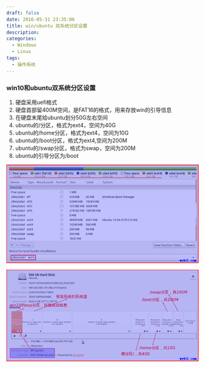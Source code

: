 ```yaml
---
draft: false
date: 2016-05-31 23:35:06
title: win/ubuntu 双系统分区设置
description: 
categories:
  - Windows
  - Linux
tags:
  - 操作系统
---
```


### win10和ubuntu双系统分区设置
1. 硬盘采用uefi格式
2. 硬盘首部留400M空间，是FAT16的格式，用来存放win的引导信息
3. 在硬盘末尾给ubuntu划分50G左右空间
4. ubuntu的/分区，格式为ext4，空间为40G
5. ubuntu的/home分区，格式为ext4，空间为10G
6. ubuntu的/boot分区，格式为ext4,空间为200M
7. ubuntu的/swap分区，格式为swap，空间为200M
8. ubuntu的引导分区为/boot

![双系统磁盘分区](/img/post/hard_disk_partition1.png)

![双系统磁盘分区](/img/post/hard_disk_partition2.png)